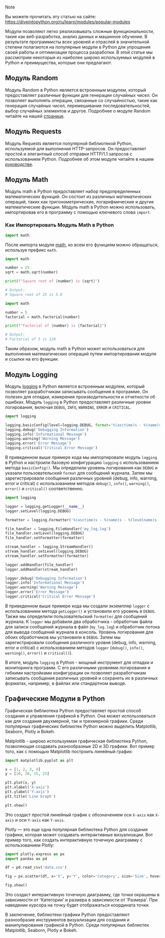 > [!NOTE]
> Вы можете прочитать эту статью на сайте: https://diveintopython.org/ru/learn/modules/popular-modules

Модули позволяют легко реализовывать сложные функциональности, такие как веб-разработка, анализ данных и машинное обучение. В результате программисты всех уровней и отраслей в значительной степени полагаются на популярные модули в Python для упрощения своей работы и оптимизации процесса разработки. В этой статье мы рассмотрим некоторые из наиболее широко используемых модулей в Python и преимущества, которые они предлагают.

## Модуль Random

Модуль Random в Python является встроенным модулем, который предоставляет различные функции для генерации случайных чисел. Он позволяет выполнять операции, связанные со случайностью, такие как генерация случайных чисел, перемешивание последовательностей, выбор случайных элементов и другое. Подробнее о модуле Random читайте на нашей [странице](/ru/learn/modules/popular_modules/random.md).

## Модуль Requests

Модуль Requests является популярной библиотекой Python, используемой для выполнения HTTP-запросов. Он предоставляет простой и элегантный способ отправки HTTP/1.1 запросов с использованием Python. Подробнее об этом модуле читайте в нашем [руководстве](/ru/learn/modules/popular_modules/requests.md).

## Модуль Math

Модуль math в Python предоставляет набор предопределенных математических функций. Он состоит из различных математических операций, таких как тригонометрические, логарифмические и другие математические функции. Модуль math в Python можно использовать, импортировав его в программу с помощью ключевого слова `import`.

### Как Импортировать Модуль Math в Python

```python
import math
```

После импорта модуля [math](https://docs.python.org/3/library/math.html), ко всем его функциям можно обращаться, используя префикс `math`.

```python
import math

number = 25
sqrt = math.sqrt(number)

print(f"Square root of {number} is {sqrt}")

# Output:
# Square root of 25 is 5.0
```

```python
import math

number = 5
factorial = math.factorial(number)

print(f"Factorial of {number} is {factorial}")

# Output:
# Factorial of 5 is 120
```

Таким образом, модуль math в Python может использоваться для выполнения математических операций путем импортирования модуля и ссылки на его функции.

## Модуль Logging

Модуль [logging](https://docs.python.org/3/library/logging.html) в Python является встроенным модулем, который позволяет разработчикам записывать сообщения в программе. Он полезен для отладки, измерения производительности и отчетности об ошибках. Модуль `logging` в Python предоставляет различные уровни логирования, включая `DEBUG`, `INFO`, `WARNING`, `ERROR` и `CRITICAL`.

```python
import logging

logging.basicConfig(level=logging.DEBUG, format='%(asctime)s - %(name)s - %(levelname)s - %(message)s')
logging.debug('Debugging Information')
logging.info('Informational Message')
logging.warning('Warning Message')
logging.error('Error Message')
logging.critical('Critical Error Message')
```

В приведенном выше примере кода мы импортировали модуль `logging` в Python и настроили базовую конфигурацию `logging` с использованием метода `basicConfig()`. Мы определили уровень логирования как `DEBUG` и указали пользовательский `format` для сообщений журнала. Затем мы зарегистрировали сообщения различных уровней (debug, info, warning, error и critical) с использованием методов `debug()`, `info()`, `warning()`, `error()` и `critical()` соответственно.

```python
import logging

logger = logging.getLogger(__name__)
logger.setLevel(logging.DEBUG)

formatter = logging.Formatter('%(asctime)s - %(name)s - %(levelname)s - %(message)s')

file_handler = logging.FileHandler('my_log.log')
file_handler.setLevel(logging.DEBUG)
file_handler.setFormatter(formatter)

stream_handler = logging.StreamHandler()
stream_handler.setLevel(logging.DEBUG)
stream_handler.setFormatter(formatter)

logger.addHandler(file_handler)
logger.addHandler(stream_handler)

logger.debug('Debugging Information')
logger.info('Informational Message')
logger.warning('Warning Message')
logger.error('Error Message')
logger.critical('Critical Error Message')
```

В приведенном выше примере кода мы создали экземпляр `logger` с использованием метода `getLogger()` и установили его уровень в `DEBUG`. Также мы определили пользовательский `formatter` для сообщений журнала. К `logger` мы добавили два обработчика - обработчик файла для записи сообщений журнала в файл (`my_log.log`) и обработчик потока для вывода сообщений журнала в консоль. Уровень логирования для обоих обработчиков мы установили в `DEBUG`. Затем мы зарегистрировали сообщения различного уровня (debug, info, warning, error и critical) с использованием методов `logger` (`debug()`, `info()`, `warning()`, `error()` и `critical()`).

В итоге, модуль `logging` в Python - мощный инструмент для отладки и мониторинга программ. С его различными уровнями логирования и гибкими настройками конфигурации он позволяет разработчикам записывать сообщения различных уровней и сохранять их в различных форматах, например, в файлах или стандартном выводе.

## Графические Модули в Python

Графическая библиотека Python предоставляет простой способ создания и управления графикой в Python. Она может использоваться как для создания двухмерной, так и трехмерной графики. Среди популярных графических библиотек Python можно выделить Matplotlib, Seaborn, Plotly и Bokeh.

Matplotlib - широко используемая графическая библиотека Python, позволяющая создавать разнообразные 2D и 3D графики. Вот пример того, как с помощью Matplotlib построить линейный график:

```python
import matplotlib.pyplot as plt

x = [1, 2, 3, 4]
y = [10, 20, 15, 25]

plt.plot(x, y)
plt.xlabel('X-axis')
plt.ylabel('Y-axis')
plt.title('Line Graph')

plt.show()
```

Это создаст простой линейный график с обозначением оси `X-axis` как `X-axis` и оси `Y-axis` как `Y-axis`.

Plotly — это еще одна популярная библиотека Python для создания графики, которая может создавать интерактивные визуализации. Вот пример того, как создать интерактивную точечную диаграмму с использованием Plotly:

```python
import plotly.express as px
import pandas as pd

df = pd.read_csv('data.csv')

fig = px.scatter(df, x='X', y='Y', color='Category', size='Size', hover_data=['X', 'Y'])

fig.show()
```

Это создаст интерактивную точечную диаграмму, где точки окрашены в зависимости от 'Категории' и размера в зависимости от 'Размера'. При наведении курсора на точку будет отображаться координата точки.

В заключение, библиотеки графики Python предоставляют разнообразие инструментов визуализации для создания и манипулирования графикой в Python. Среди популярных библиотек Matplotlib, Seaborn, Plotly и Bokeh.
